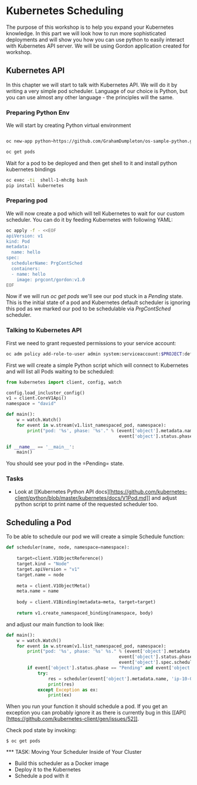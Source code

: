 # Kubernetes Scheduling #


The purpose of this workshop is to help you expand your Kubernetes
knowledge. In this part we will look how to run more sophisticated
deployments and will show you how you can use python to easily interact
with Kubernetes API server. We will be using Gordon application created
for workshop.

## Kubernetes API

In this chapter we will start to talk with Kubernetes API. We will do it by writing a very simple pod scheduler.
Language of our choice is Python, but you can use almost any other language - the principles will the same.

### Preparing Python Env

We will start by creating Python virtual environment

``` bash

oc new-app python~https://github.com/GrahamDumpleton/os-sample-python.git --name shell

oc get pods
```

Wait for a pod to be deployed and then get shell to it and install python kubernetes bindings
``` bash
oc exec -ti  shell-1-mhc8g bash
pip install kubernetes
```

### Preparing pod

We will now create a pod which will tell Kubernetes to wait for our custom scheduler.
You can do it by feeding Kubernetes with following YAML:

``` bash
oc apply -f - <<EOF
apiVersion: v1
kind: Pod
metadata:
  name: hello
spec:
  schedulerName: PrgContSched
  containers:
  - name: hello
    image: prgcont/gordon:v1.0
EOF
```

Now if we will run *oc get pods* we'll see our pod stuck in a *Pending* state.
This is the initial state of a pod and Kubernetes default scheduler is ignoring this pod as we marked our pod to be schedulable via *PrgContSched* scheduler.

### Talking to Kubernetes API

First we need to grant requested permissions to your service account:

``` bash
oc adm policy add-role-to-user admin system:serviceaccount:$PROJECT:default
```

First we will create a simple Python script which will connect to Kubernetes and will list all Pods waiting to be scheduled:

``` python
from kubernetes import client, config, watch

config.load_incluster_config()
v1 = client.CoreV1Api()
namespace = "david"

def main():
    w = watch.Watch()
    for event in w.stream(v1.list_namespaced_pod, namespace):
        print("pod: '%s', phase: '%s'." % (event['object'].metadata.name,
                                           event['object'].status.phase))

if __name__ == '__main__':
    main()
```

You should see your pod in the =Pending= state.

### Tasks

- Look at [[Kubernetes Python API docs][https://github.com/kubernetes-client/python/blob/master/kubernetes/docs/V1Pod.md]] and adjust python script to print name of the requested scheduler too.

## Scheduling a Pod

To be able to schedule our pod we will create a simple Schedule function:

``` python
def scheduler(name, node, namespace=namespace):
        
    target=client.V1ObjectReference()
    target.kind = "Node"
    target.apiVersion = "v1"
    target.name = node
    
    meta = client.V1ObjectMeta()
    meta.name = name
    
    body = client.V1Binding(metadata=meta, target=target)
    
    return v1.create_namespaced_binding(namespace, body)
```

and adjust our main function to look like:

``` python
def main():
    w = watch.Watch()
    for event in w.stream(v1.list_namespaced_pod, namespace):
        print("pod: '%s', phase: '%s' %s." % (event['object'].metadata.name,
                                           event['object'].status.phase,
                                           event['object'].spec.scheduler_name))
        if event['object'].status.phase == "Pending" and event['object'].spec.scheduler_name == "PrgContSched":
            try:
                res = scheduler(event['object'].metadata.name, 'ip-10-0-131-66.eu-central-1.compute.internal')
                print(res)
            except Exception as ex:
                print(ex)
```

When you run your function it should schedule a pod. If you get an exception you can probably ignore it as there is currently bug in this [[API][https://github.com/kubernetes-client/gen/issues/52]].

Check pod state by invoking:

``` bassh
$ oc get pods
``` 

*** TASK: Moving Your Scheduler Inside of Your Cluster
- Build this scheduler as a Docker image
- Deploy it to the Kubernetes
- Schedule a pod with it
